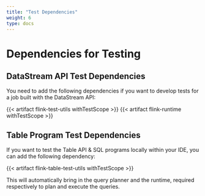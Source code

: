 ```yaml
---
title: "Test Dependencies"
weight: 6
type: docs
---
```

<!--
Licensed to the Apache Software Foundation (ASF) under one
or more contributor license agreements.  See the NOTICE file
distributed with this work for additional information
regarding copyright ownership.  The ASF licenses this file
to you under the Apache License, Version 2.0 (the
"License"); you may not use this file except in compliance
with the License.  You may obtain a copy of the License at

  http://www.apache.org/licenses/LICENSE-2.0

Unless required by applicable law or agreed to in writing,
software distributed under the License is distributed on an
"AS IS" BASIS, WITHOUT WARRANTIES OR CONDITIONS OF ANY
KIND, either express or implied.  See the License for the
specific language governing permissions and limitations
under the License.
-->

# Dependencies for Testing 

## DataStream API Test Dependencies

You need to add the following dependencies if you want to develop tests for a job built with the 
DataStream API:

{{< artifact flink-test-utils withTestScope >}}
{{< artifact flink-runtime withTestScope >}}


## Table Program Test Dependencies

If you want to test the Table API & SQL programs locally within your IDE, you can add the following 
dependency:

{{< artifact flink-table-test-utils withTestScope >}}

This will automatically bring in the query planner and the runtime, required respectively to plan 
and execute the queries.
